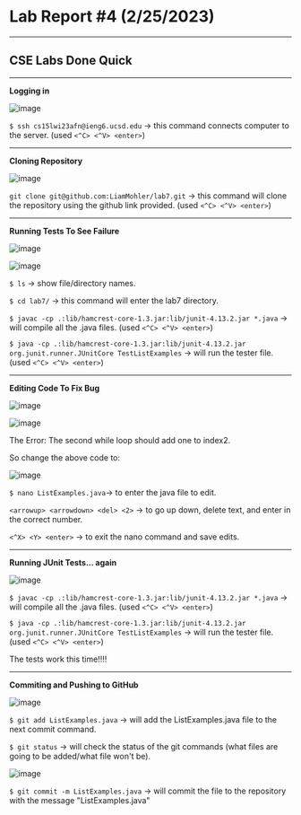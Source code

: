 # Lab Report #4 (2/25/2023)
---
## CSE Labs Done Quick

---

**Logging in** 

![image](https://user-images.githubusercontent.com/81714985/221390182-a1c73b6d-4821-4482-9e4e-14a50ff77418.png)

`$ ssh cs15lwi23afn@ieng6.ucsd.edu` -> this command connects computer to the server. (used `<^C> <^V> <enter>`)

---

**Cloning Repository** 

![image](https://user-images.githubusercontent.com/81714985/221390309-ffa05fb4-5c8f-4bba-b78b-4a5ee7b562aa.png)

`git clone git@github.com:LiamMohler/lab7.git` -> this command will clone the repository using the github link provided. (used `<^C> <^V> <enter>`)

---

**Running Tests To See Failure** 

![image](https://user-images.githubusercontent.com/81714985/221391470-1641b4d1-0eb7-45b4-938a-2eeb5eea2c9f.png)

![image](https://user-images.githubusercontent.com/81714985/221391050-6cc893d8-ba88-4f82-8b2f-1d035f72ebae.png)


`$ ls` -> show file/directory names.

`$ cd lab7/` -> this command will enter the lab7 directory.

`$ javac -cp .:lib/hamcrest-core-1.3.jar:lib/junit-4.13.2.jar *.java` -> will compile all the .java files. (used `<^C> <^V> <enter>`)

`$ java -cp .:lib/hamcrest-core-1.3.jar:lib/junit-4.13.2.jar org.junit.runner.JUnitCore TestListExamples` -> will run the tester file. (used `<^C> <^V> <enter>`)


---

**Editing Code To Fix Bug** 

![image](https://user-images.githubusercontent.com/81714985/221391098-da93dbd0-9830-407a-a04e-62359cbbf7f2.png)

![image](https://user-images.githubusercontent.com/81714985/221390863-374cc042-59c2-45bd-9fde-5788b0e8e339.png)

The Error: The second while loop should add one to index2.

So change the above code to:

![image](https://user-images.githubusercontent.com/81714985/221390899-af9d10f7-0b84-4dd0-9537-905f16c548ab.png)

`$ nano ListExamples.java`-> to enter the java file to edit.

`<arrowup> <arrowdown> <del> <2>` -> to go up down, delete text, and enter in the correct number.

`<^X> <Y> <enter>` -> to exit the nano command and save edits.

---

**Running JUnit Tests... again** 

![image](https://user-images.githubusercontent.com/81714985/221391148-8162a910-cba7-46e2-9c23-ebf478ff60ee.png)

`$ javac -cp .:lib/hamcrest-core-1.3.jar:lib/junit-4.13.2.jar *.java` -> will compile all the .java files. (used `<^C> <^V> <enter>`)

`$ java -cp .:lib/hamcrest-core-1.3.jar:lib/junit-4.13.2.jar org.junit.runner.JUnitCore TestListExamples` -> will run the tester file. (used `<^C> <^V> <enter>`)

The tests work this time!!!!

---

**Commiting and Pushing to GitHub** 

![image](https://user-images.githubusercontent.com/81714985/221391327-9f3d6006-d31d-4a17-84f7-8d9f1bb1bdac.png)

`$ git add ListExamples.java` -> will add the ListExamples.java file to the next commit command.

`$ git status` -> will check the status of the git commands (what files are going to be added/what file won't be).

![image](https://user-images.githubusercontent.com/81714985/221391391-7ad5479e-4e90-4dcf-8363-03bc5604694e.png)

`$ git commit -m ListExamples.java` -> will commit the file to the repository with the message "ListExamples.java"
